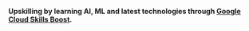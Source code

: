 **Upskilling by learning AI, ML and latest technologies through [Google Cloud Skills Boost](https://www.cloudskillsboost.google/paths).**
